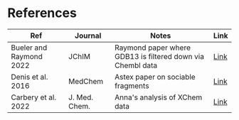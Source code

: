# References

| Ref                   | Journal       | Notes                                            | Link                                                                  |
|-----------------------|---------------|--------------------------------------------------|-----------------------------------------------------------------------|
| Bueler and Raymond 2022 | JChIM         | Raymond paper where GDB13 is filtered down via Chembl data | [Link](https://pubs.acs.org/doi/10.1021/acs.jcim.3c01096)              |
| Denis et al. 2016     | MedChem       | Astex paper on sociable fragments                | [Link](https://pubs.rsc.org/en/content/articlehtml/2021/md/d0md00375a) |
| Carbery et al. 2022   | J. Med. Chem. | Anna's analysis of XChem data                    | [Link](https://pubs.acs.org/doi/10.1021/acs.jmedchem.2c01004)          |

